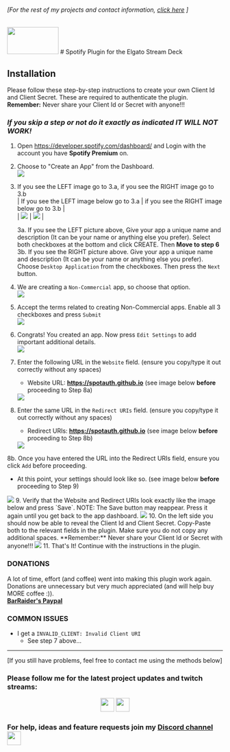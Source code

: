 ###### [For the rest of my projects and contact information, [click here](https://barraider.com) ]

<img src="/images/spotlogo.png" height="63" width="120"/> 
# Spotify Plugin for the Elgato Stream Deck

## Installation
Please follow these step-by-step instructions to create your own Client Id and Client Secret. These are required to authenticate the plugin.  
**Remember:** Never share your Client Id or Secret with anyone!!!

### ***If you skip a step or not do it exactly as indicated IT WILL NOT WORK!***

1. Open <a href="https://developer.spotify.com/dashboard/" target="_blank">https://developer.spotify.com/dashboard/</a> and Login with the account you have **Spotify Premium** on.  
2. Choose to "Create an App" from the Dashboard.  
    <img src="/images/spotauth1.png"/>  
3. If you see the LEFT image go to 3.a, if you see the RIGHT image go to 3.b  
| If you see the LEFT image below go to 3.a | if you see the RIGHT image below go to 3.b  |  
| ![](/images/spotauth2b.png)  |  ![](/images/spotauth2.png) |  

   3a. If you see the LEFT picture above, Give your app a unique name and description (It can be your name or anything else you prefer). Select both checkboxes at the bottom and click CREATE. Then <b>Move to step 6</b>  
   3b. If you see the RIGHT picture above. Give your app a unique name and description (It can be your name or anything else you prefer). Choose `Desktop Application` from the checkboxes. Then press the `Next` button.      
4. We are creating a `Non-Commercial` app, so choose that option.  
    <img src="/images/spotauth3.png"/>  
5. Accept the terms related to creating Non-Commercial apps. Enable all 3 checkboxes and press `Submit`  
    <img src="/images/spotauth4.png"/>  
6. Congrats! You created an app. Now press `Edit Settings` to add important additional details.  
    <img src="/images/spotauth5.png"/>  
7. Enter the following URL in the `Website` field. (ensure you copy/type it out correctly without any spaces)  
   * Website URL: **https://spotauth.github.io** (see image below **before** proceeding to Step 8a)
	<img src="/images/spotapp1.png"/>  
8. Enter the same URL in the `Redirect URIs` field. (ensure you copy/type it out correctly without any spaces)  
   * Redirect URIs: **https://spotauth.github.io** (see image below **before** proceeding to Step 8b)  
    <img src="/images/spotapp2.png"/>  
8b. Once you have entered the URL into the Redirect URIs field, ensure you click `Add` before proceeding.  
   * At this point, your settings should look like so. (see image below **before** proceeding to Step 9)  
   <img src="/images/spotapp3.png"/>  
9. Verify that the Website and Redirect URIs look exactly like the  image below and press `Save`. NOTE: The Save button may reappear. Press it again until you get back to the app dashboard.  
    <img src="/images/spotauth7.png"/>  
10. On the left side you should now be able to reveal the Client Id and Client Secret. Copy-Paste both to the relevant fields in the plugin. Make sure you do not copy any additional spaces.  
**Remember:** Never share your Client Id or Secret with anyone!!!  
    <img src="/images/spotauth8.png"/>  
11. That's It! Continue with the instructions in the plugin.  

### **DONATIONS**  
A lot of time, effort (and coffee) went into making this plugin work again. Donations are unnecessary but very much appreciated (and will help buy MORE coffee :)).  
    <b><a href="https://paypal.me/BarRaider">BarRaider's Paypal</a></b>


### COMMON ISSUES
- I get a `INVALID_CLIENT: Invalid Client URI`
	- See step 7 above...

<hr/>

[If you still have problems, feel free to contact me using the methods below]

### Please follow me for the latest project updates and twitch streams:  
<div align="center">
<a href="https://www.twitch.tv/barraider/" alt="@BarRaider"><img src="/images/twitch.png" height="32" width="32"/></a> 
<a href="https://twitter.com/realBarRaider" alt="@realBarRaider"><img src="/images/brtwit.png" height="32" width="32"/></a> 
</div>

### For help, ideas and feature requests join my [Discord channel](http://discord.barraider.com) <a href="http://discord.barraider.com"><img src="/images/discord.png" class="discord-img" height="32" width="32"></a>

